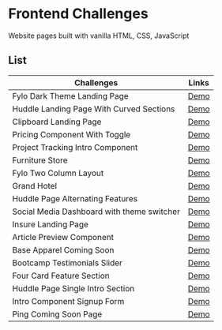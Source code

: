 # Frontend Challenges

Website pages built with vanilla HTML, CSS, JavaScript

## List

| Challenges                                    | Links                                                                                                                         |
| -----------------------------------           | ----------------------------------------------------------------------------------------------------------------              |
| Fylo Dark Theme Landing Page                  | [Demo](https://frontend-challenges.mahesh-yadav.vercel.app/fylo-dark-theme-landing-page/index.html)                           |
| Huddle Landing Page With Curved Sections      | [Demo](https://frontend-challenges.mahesh-yadav.vercel.app/huddle-landing-page-with-curved-sections/index.html)               |
| Clipboard Landing Page                        | [Demo](https://frontend-challenges.mahesh-yadav.vercel.app/clipboard-landing-page/index.html)                                 |
| Pricing Component With Toggle                 | [Demo](https://frontend-challenges.mahesh-yadav.vercel.app/pricing-component-with-toggle/index.html)                          |
| Project Tracking Intro Component              | [Demo](https://frontend-challenges.mahesh-yadav.vercel.app/project-tracking-intro-component/index.html)                       |
| Furniture Store                               | [Demo](https://frontend-challenges.mahesh-yadav.vercel.app/furniture-store/index.html)                                        |
| Fylo Two Column Layout                        | [Demo](https://frontend-challenges.mahesh-yadav.vercel.app/fylo-two-column-layout/index.html)                                 |
| Grand Hotel                                   | [Demo](https://frontend-challenges.mahesh-yadav.vercel.app/grand-hotel/index.html)                                            |
| Huddle Page Alternating Features              | [Demo](https://frontend-challenges.mahesh-yadav.vercel.app/huddle-landing-page-with-alternating-feature-blocks/index.html)    |
| Social Media Dashboard with theme switcher    | [Demo](https://frontend-challenges.mahesh-yadav.vercel.app/social-media-dashboard-with-theme-switcher/index.html)             |
| Insure Landing Page                           | [Demo](https://frontend-challenges.mahesh-yadav.vercel.app/insure-landing-page/index.html)                                    |
| Article Preview Component                     | [Demo](https://frontend-challenges.mahesh-yadav.vercel.app/article-preview-component/index.html)                              |
| Base Apparel Coming Soon                      | [Demo](https://frontend-challenges.mahesh-yadav.vercel.app/base-apparel-coming-soon/index.html)                               |
| Bootcamp Testimonials Slider                  | [Demo](https://frontend-challenges.mahesh-yadav.vercel.app/coding-bootcamp-testimonials-slider/index.html)                    |
| Four Card Feature Section                     | [Demo](https://frontend-challenges.mahesh-yadav.vercel.app/four-card-feature-section/index.html)                              |
| Huddle Page Single Intro Section              | [Demo](https://frontend-challenges.mahesh-yadav.vercel.app/huddle-landing-page-with-single-intro-section/index.html)          |
| Intro Component Signup Form                   | [Demo](https://frontend-challenges.mahesh-yadav.vercel.app/intro-component-with-signup-form/index.html)                       |
| Ping Coming Soon Page                         | [Demo](https://frontend-challenges.mahesh-yadav.vercel.app/ping-coming-soon-page/index.html)                                  |
